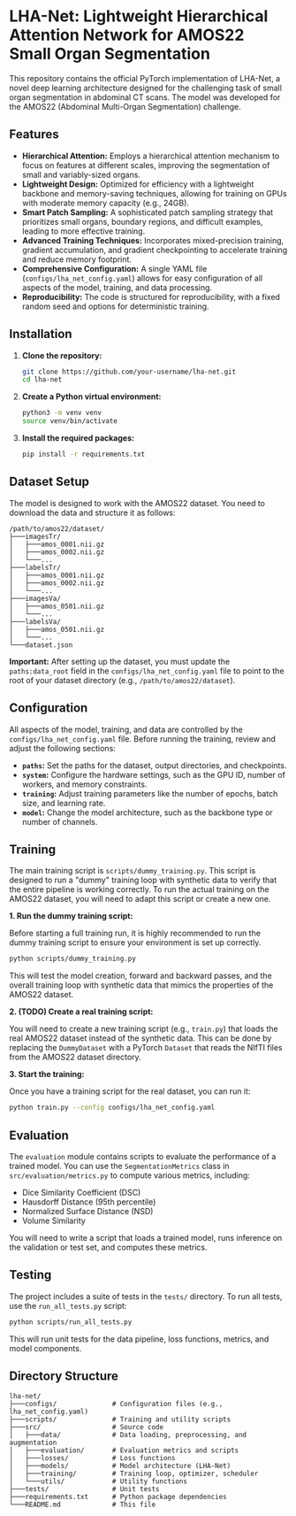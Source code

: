 # LHA-Net: Lightweight Hierarchical Attention Network for AMOS22 Small Organ Segmentation

This repository contains the official PyTorch implementation of LHA-Net, a novel deep learning architecture designed for the challenging task of small organ segmentation in abdominal CT scans. The model was developed for the AMOS22 (Abdominal Multi-Organ Segmentation) challenge.

## Features

- **Hierarchical Attention:** Employs a hierarchical attention mechanism to focus on features at different scales, improving the segmentation of small and variably-sized organs.
- **Lightweight Design:** Optimized for efficiency with a lightweight backbone and memory-saving techniques, allowing for training on GPUs with moderate memory capacity (e.g., 24GB).
- **Smart Patch Sampling:** A sophisticated patch sampling strategy that prioritizes small organs, boundary regions, and difficult examples, leading to more effective training.
- **Advanced Training Techniques:** Incorporates mixed-precision training, gradient accumulation, and gradient checkpointing to accelerate training and reduce memory footprint.
- **Comprehensive Configuration:** A single YAML file (`configs/lha_net_config.yaml`) allows for easy configuration of all aspects of the model, training, and data processing.
- **Reproducibility:** The code is structured for reproducibility, with a fixed random seed and options for deterministic training.

## Installation

1.  **Clone the repository:**
    ```bash
    git clone https://github.com/your-username/lha-net.git
    cd lha-net
    ```

2.  **Create a Python virtual environment:**
    ```bash
    python3 -m venv venv
    source venv/bin/activate
    ```

3.  **Install the required packages:**
    ```bash
    pip install -r requirements.txt
    ```

## Dataset Setup

The model is designed to work with the AMOS22 dataset. You need to download the data and structure it as follows:

```
/path/to/amos22/dataset/
├───imagesTr/
│   ├───amos_0001.nii.gz
│   ├───amos_0002.nii.gz
│   └───...
├───labelsTr/
│   ├───amos_0001.nii.gz
│   ├───amos_0002.nii.gz
│   └───...
├───imagesVa/
│   ├───amos_0501.nii.gz
│   └───...
├───labelsVa/
│   ├───amos_0501.nii.gz
│   └───...
└───dataset.json
```

**Important:** After setting up the dataset, you must update the `paths:data_root` field in the `configs/lha_net_config.yaml` file to point to the root of your dataset directory (e.g., `/path/to/amos22/dataset`).

## Configuration

All aspects of the model, training, and data are controlled by the `configs/lha_net_config.yaml` file. Before running the training, review and adjust the following sections:

-   **`paths`:** Set the paths for the dataset, output directories, and checkpoints.
-   **`system`:** Configure the hardware settings, such as the GPU ID, number of workers, and memory constraints.
-   **`training`:** Adjust training parameters like the number of epochs, batch size, and learning rate.
-   **`model`:** Change the model architecture, such as the backbone type or number of channels.

## Training

The main training script is `scripts/dummy_training.py`. This script is designed to run a "dummy" training loop with synthetic data to verify that the entire pipeline is working correctly. To run the actual training on the AMOS22 dataset, you will need to adapt this script or create a new one.

**1. Run the dummy training script:**

Before starting a full training run, it is highly recommended to run the dummy training script to ensure your environment is set up correctly.

```bash
python scripts/dummy_training.py
```

This will test the model creation, forward and backward passes, and the overall training loop with synthetic data that mimics the properties of the AMOS22 dataset.

**2. (TODO) Create a real training script:**

You will need to create a new training script (e.g., `train.py`) that loads the real AMOS22 dataset instead of the synthetic data. This can be done by replacing the `DummyDataset` with a PyTorch `Dataset` that reads the NIfTI files from the AMOS22 dataset directory.

**3. Start the training:**

Once you have a training script for the real dataset, you can run it:

```bash
python train.py --config configs/lha_net_config.yaml
```

## Evaluation

The `evaluation` module contains scripts to evaluate the performance of a trained model. You can use the `SegmentationMetrics` class in `src/evaluation/metrics.py` to compute various metrics, including:

-   Dice Similarity Coefficient (DSC)
-   Hausdorff Distance (95th percentile)
-   Normalized Surface Distance (NSD)
-   Volume Similarity

You will need to write a script that loads a trained model, runs inference on the validation or test set, and computes these metrics.

## Testing

The project includes a suite of tests in the `tests/` directory. To run all tests, use the `run_all_tests.py` script:

```bash
python scripts/run_all_tests.py
```

This will run unit tests for the data pipeline, loss functions, metrics, and model components.

## Directory Structure

```
lha-net/
├───configs/              # Configuration files (e.g., lha_net_config.yaml)
├───scripts/              # Training and utility scripts
├───src/                  # Source code
│   ├───data/             # Data loading, preprocessing, and augmentation
│   ├───evaluation/       # Evaluation metrics and scripts
│   ├───losses/           # Loss functions
│   ├───models/           # Model architecture (LHA-Net)
│   ├───training/         # Training loop, optimizer, scheduler
│   └───utils/            # Utility functions
├───tests/                # Unit tests
├───requirements.txt      # Python package dependencies
└───README.md             # This file
```
